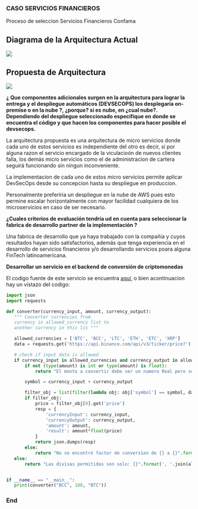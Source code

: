 ### CASO SERVICIOS FINANCIEROS

Proceso de seleccion Servicios Financieros Confama

## Diagrama de la Arquitectura Actual


![](https://i.ibb.co/RcJ1Jv0/Diagrama-Arquitectura-Actual-Business-architecture-example.png)

## Propuesta de Arquitectura


![](https://i.ibb.co/4ThRxXb/Diagrama-Arquitectura-Actual-Page-2.png)

**¿ Que componentes adicionales surgen en la arquitectura para lograr la entrega y el despliegue automáticos (DEVSECOPS) los desplegaría on-premise o en la nube ?, ¿porque? si es nube, en ¿cual nube?. Dependiendo del despliegue seleccionado especifique en donde se encuentra el código y que hacen los componentes para hacer posible el devsecops.**

La arquitectura propuesta es una arquitectura de micro servicios donde cada uno de estos servicios es independiente del otro es decir, si por alguna razon el servicio encargado de la viculacioón de nuevos clientes falla, los demás micro servicios como el de administracion de cartera seguirá funcionando sin ningun inconveniente.

La implementacion de cada uno de estos micro servicios permite aplicar DevSecOps desde su concepcion hasta su despliegue en produccion. 

Personalmente preferíria un despliegue en la nube de AWS pues esto permine escalar horizontalmente con mayor facilidad cualquiera de los microservicios en caso de ser necesario.




**¿Cuales criterios de evaluación tendría ud en cuenta para seleccionar la fabrica de
desarrollo partner de la implementación ?**

Una fabrica de desarrollo que ya haya trabajado con la compañia y cuyos resultados hayan sido satisfactorios, además que tenga experiencia en el desarrollo de servicios financieros y/o desarrollando servicios poara alguna FinTech latinoamericana.

**Desarrollar un servicio en el backend de conversión de criptomonedas**

El codigo fuente de este servicio se encuentra [aquí](https://github.com/Joldiazch/conversion-de-criptomonedas.), o bien acontinuacion hay un vistazo del codigo:
 
 ```python
import json
import requests

def converter(currency_input, amount, currency_output):
    """ Converter currencies from 
    currency in allowed_currency list to 
    another currency in this lis """

    allowed_currencies = ['BTC', 'BCC', 'LTC', 'ETH', 'ETC', 'XRP']
    data = requests.get('https://api.binance.com/api/v3/ticker/price?').json()

    # check if input data is allowed
    if currency_input in allowed_currencies and currency_output in allowed_currencies:
        if not (type(amount) is int or type(amount) is float):
            return "El monto a convertir debe ser un numero Real pero se recibio: {}".format(amount)

        symbol = currency_input + currency_output

        filter_obj = list(filter(lambda obj: obj['symbol'] == symbol, data))
        if filter_obj:
            price = filter_obj[0].get('price')
            resp = {
                'currencyInput': currency_input,
                'currencyOutput': currency_output,
                'amount': amount,
                'result': amount*float(price)
            }
            return json.dumps(resp)
        else:
            return "No se encontró factor de conversion de {} a {}".format(currency_input, currency_output)
    else:
        return "Las divisas permitidas son solo: {}".format(', '.join(allowed_currencies))


if __name__ == "__main__":
    print(converter("BCC", 100, "BTC"))
 ```



### End
